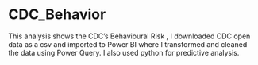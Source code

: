 # CDC_Behavior
This analysis shows the CDC’s Behavioural Risk , I downloaded CDC open data as a csv and imported to Power BI where I transformed and cleaned the data using Power Query. I also used python for predictive analysis.
